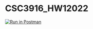 # CSC3916_HW12022

[![Run in Postman](https://run.pstmn.io/button.svg)](https://app.getpostman.com/run-collection/a4183fd783a9ea332fbd?action=collection%2Fimport#?env%5BCSC3916_HW12022ENV%5D=W3sia2V5IjoiZWNob0JvZHkiLCJ2YWx1ZSI6IkhlbGxvIFdvcmxkIDIwMjIiLCJlbmFibGVkIjp0cnVlLCJ0eXBlIjoiZGVmYXVsdCIsInNlc3Npb25WYWx1ZSI6IkhlbGxvIFdvcmxkIDIwMjIiLCJzZXNzaW9uSW5kZXgiOjB9XQ==)
